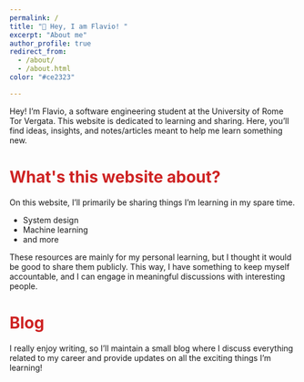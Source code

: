 ```yaml
---
permalink: /
title: "👋 Hey, I am Flavio! "
excerpt: "About me"
author_profile: true
redirect_from: 
  - /about/
  - /about.html
color: "#ce2323" 

---
```


Hey! I’m Flavio, a software engineering student at the University of Rome Tor Vergata. This website is dedicated to learning and sharing. Here, you’ll find ideas, insights, and notes/articles meant to help me learn something new.

<span style="color: #ce2323">What's this website about?</span>
======
On this website, I’ll primarily be sharing things I’m learning in my spare time.
- System design  
- Machine learning  
- and more

These resources are mainly for my personal learning, but I thought it would be good to share them publicly. This way, I have something to keep myself accountable, and I can engage in meaningful discussions with interesting people.

<span style="color: #ce2323">Blog</span>
======

I really enjoy writing, so I’ll maintain a small blog where I discuss everything related to my career and provide updates on all the exciting things I’m learning!